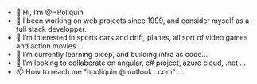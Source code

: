 - 👋 Hi, I’m @HPoliquin
- 💪 I been working on web projects since 1999, and consider myself as a full stack developper.
- 👀 I’m interested in sports cars and drift, planes, all sort of video games and action movies...
- 🌱 I’m currently learning bicep, and building infra as code...
- 💞️ I’m looking to collaborate on angular, c# project, azure cloud, .net ...
- 📫 How to reach me "hpoliquin @ outlook . com" ...

<!---
HPoliquin/HPoliquin is a ✨ special ✨ repository because its `README.md` (this file) appears on your GitHub profile.
You can click the Preview link to take a look at your changes.
--->
